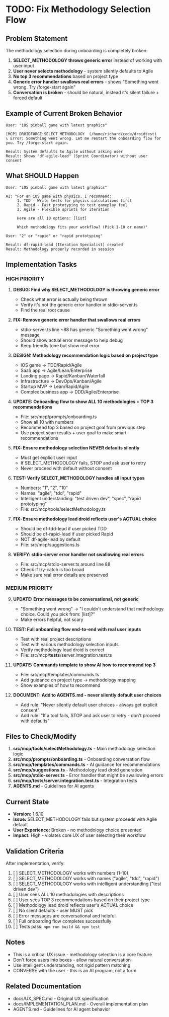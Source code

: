 # TODO: Fix Methodology Selection Flow

## Problem Statement

The methodology selection during onboarding is completely broken:

1. **SELECT_METHODOLOGY throws generic error** instead of working with user input
2. **User never selects methodology** - system silently defaults to Agile
3. **No top 3 recommendations** based on project type
4. **Generic error handler swallows real errors** - shows "Something went wrong. Try /forge-start again"
5. **Conversation is broken** - should be natural, instead it's silent failure + forced default

## Example of Current Broken Behavior

```
User: "iOS pinball game with latest graphics"

[MCP] DROIDFORGE:SELECT_METHODOLOGY  (/home/richard/code/droidtest)
↳ Error: Something went wrong. Let me restart the onboarding flow for you. Try /forge-start again.

Result: System defaults to Agile without asking user
Result: Shows "df-agile-lead" (Sprint Coordinator) without user consent
```

## What SHOULD Happen

```
User: "iOS pinball game with latest graphics"

AI: "For an iOS game with physics, I recommend:
     1. TDD - Write tests for physics calculations first
     2. Rapid - Fast prototyping to test gameplay feel
     3. Agile - Flexible sprints for iteration
     
     Here are all 10 options: [list]
     
     Which methodology fits your workflow? (Pick 1-10 or name)"

User: "2" or "rapid" or "rapid prototyping"

Result: df-rapid-lead (Iteration Specialist) created
Result: Methodology properly recorded in session
```

## Implementation Tasks

### HIGH PRIORITY

1. **DEBUG: Find why SELECT_METHODOLOGY is throwing generic error**
   - Check what error is actually being thrown
   - Verify it's not the generic error handler in stdio-server.ts
   - Find the real root cause

2. **FIX: Remove generic error handler that swallows real errors**
   - stdio-server.ts line ~88 has generic "Something went wrong" message
   - Should show actual error message to help debug
   - Keep friendly tone but show real error

3. **DESIGN: Methodology recommendation logic based on project type**
   - iOS game → TDD/Rapid/Agile
   - SaaS app → Agile/Lean/Enterprise
   - Landing page → Rapid/Kanban/Waterfall
   - Infrastructure → DevOps/Kanban/Agile
   - Startup MVP → Lean/Rapid/Agile
   - Complex business app → DDD/Agile/Enterprise

4. **UPDATE: Onboarding flow to show ALL 10 methodologies + TOP 3 recommendations**
   - File: src/mcp/prompts/onboarding.ts
   - Show all 10 with numbers
   - Recommend top 3 based on project goal from previous step
   - Use project scan results + user goal to make smart recommendations

5. **FIX: Ensure methodology selection NEVER defaults silently**
   - Must get explicit user input
   - If SELECT_METHODOLOGY fails, STOP and ask user to retry
   - Never proceed with default without consent

6. **TEST: Verify SELECT_METHODOLOGY handles all input types**
   - Numbers: "1", "2", "10"
   - Names: "agile", "tdd", "rapid"
   - Intelligent understanding: "test driven dev", "spec", "rapid prototyping"
   - File: src/mcp/tools/selectMethodology.ts

7. **FIX: Ensure methodology lead droid reflects user's ACTUAL choice**
   - Should be df-tdd-lead if user picked TDD
   - Should be df-rapid-lead if user picked Rapid
   - NOT df-agile-lead by default
   - File: src/mcp/suggestions.ts

8. **VERIFY: stdio-server error handler not swallowing real errors**
   - File: src/mcp/stdio-server.ts around line 88
   - Check if try-catch is too broad
   - Make sure real error details are preserved

### MEDIUM PRIORITY

9. **UPDATE: Error messages to be conversational, not generic**
   - "Something went wrong" → "I couldn't understand that methodology choice. Could you pick from: [list]?"
   - Make errors helpful, not scary

10. **TEST: Full onboarding flow end-to-end with real user inputs**
    - Test with real project descriptions
    - Test with various methodology selection inputs
    - Verify methodology lead droid is correct
    - File: src/mcp/__tests__/server.integration.test.ts

11. **UPDATE: Commands template to show AI how to recommend top 3**
    - File: src/mcp/templates/commands.ts
    - Add guidance on project type → methodology mapping
    - Show examples of how to recommend

12. **DOCUMENT: Add to AGENTS.md - never silently default user choices**
    - Add rule: "Never silently default user choices - always get explicit consent"
    - Add rule: "If a tool fails, STOP and ask user to retry - don't proceed with defaults"

## Files to Check/Modify

1. **src/mcp/tools/selectMethodology.ts** - Main methodology selection logic
2. **src/mcp/prompts/onboarding.ts** - Onboarding conversation flow
3. **src/mcp/templates/commands.ts** - AI guidance for recommendations
4. **src/mcp/suggestions.ts** - Methodology lead droid generation
5. **src/mcp/stdio-server.ts** - Error handler that might be swallowing errors
6. **src/mcp/__tests__/server.integration.test.ts** - Integration tests
7. **AGENTS.md** - Guidelines for AI agents

## Current State

- **Version:** 1.6.10
- **Issue:** SELECT_METHODOLOGY fails but system proceeds with Agile default
- **User Experience:** Broken - no methodology choice presented
- **Impact:** High - violates core UX of user selecting their workflow

## Validation Criteria

After implementation, verify:

1. [ ] SELECT_METHODOLOGY works with numbers (1-10)
2. [ ] SELECT_METHODOLOGY works with names ("agile", "tdd", "rapid")
3. [ ] SELECT_METHODOLOGY works with intelligent understanding ("test driven dev")
4. [ ] User sees ALL 10 methodologies with descriptions
5. [ ] User sees TOP 3 recommendations based on their project type
6. [ ] Methodology lead droid reflects user's ACTUAL choice
7. [ ] No silent defaults - user MUST pick
8. [ ] Error messages are conversational and helpful
9. [ ] Full onboarding flow completes successfully
10. [ ] Tests pass: `npm run build && npm test`

## Notes

- This is a critical UX issue - methodology selection is a core feature
- Don't force users into boxes - allow natural conversation
- Use intelligent understanding, not rigid pattern matching
- CONVERSE with the user - this is an AI program, not a form

## Related Documentation

- docs/UX_SPEC.md - Original UX specification
- docs/IMPLEMENTATION_PLAN.md - Overall implementation plan
- AGENTS.md - Guidelines for AI agent behavior
